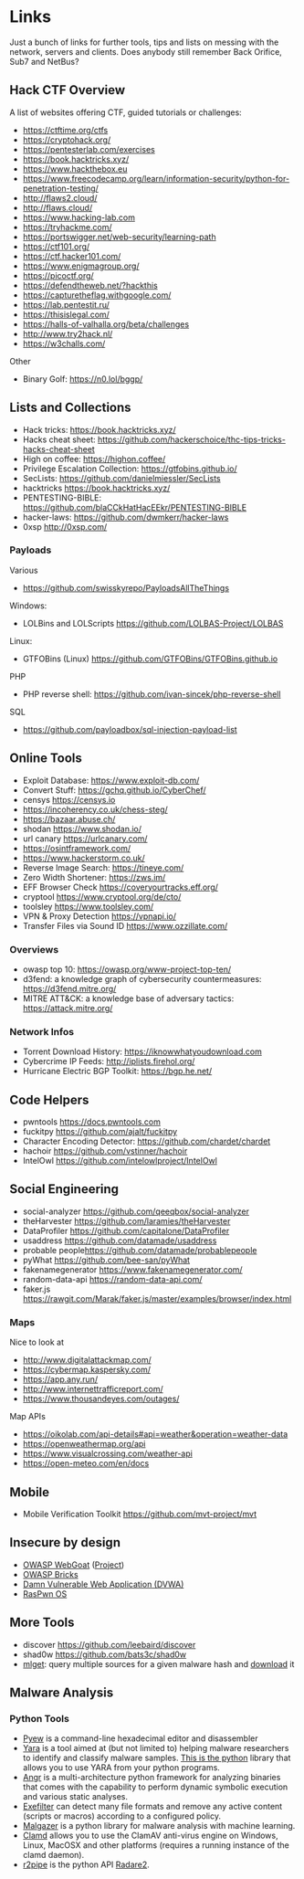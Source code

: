 # Links

Just a bunch of links for further tools, tips and lists on messing with the network, servers and clients. Does anybody still remember Back Orifice, Sub7 and NetBus?

## Hack CTF Overview

A list of websites offering CTF, guided tutorials or challenges:

- <https://ctftime.org/ctfs>
- <https://cryptohack.org/>
- <https://pentesterlab.com/exercises>
- <https://book.hacktricks.xyz/>
- <https://www.hackthebox.eu>
- <https://www.freecodecamp.org/learn/information-security/python-for-penetration-testing/>
- <http://flaws2.cloud/>
- <http://flaws.cloud/>
- <https://www.hacking-lab.com>
- <https://tryhackme.com/>
- <https://portswigger.net/web-security/learning-path>
- <https://ctf101.org/>
- <https://ctf.hacker101.com/>
- <https://www.enigmagroup.org/>
- <https://picoctf.org/>
- <https://defendtheweb.net/?hackthis>
- <https://capturetheflag.withgoogle.com/>
- <https://lab.pentestit.ru/>
- <https://thisislegal.com/>
- <https://halls-of-valhalla.org/beta/challenges>
- <http://www.try2hack.nl/>
- <https://w3challs.com/>

Other

- Binary Golf: <https://n0.lol/bggp/>

## Lists and Collections

- Hack tricks: <https://book.hacktricks.xyz/>
- Hacks cheat sheet: <https://github.com/hackerschoice/thc-tips-tricks-hacks-cheat-sheet>
- High on coffee: <https://highon.coffee/>
- Privilege Escalation Collection: <https://gtfobins.github.io/>
- SecLists: <https://github.com/danielmiessler/SecLists>
- hacktricks <https://book.hacktricks.xyz/>
- PENTESTING-BIBLE: <https://github.com/blaCCkHatHacEEkr/PENTESTING-BIBLE>
- hacker-laws: <https://github.com/dwmkerr/hacker-laws>
- 0xsp <http://0xsp.com/>

### Payloads

Various

- <https://github.com/swisskyrepo/PayloadsAllTheThings>

Windows:

- LOLBins and LOLScripts <https://github.com/LOLBAS-Project/LOLBAS>

Linux:

- GTFOBins (Linux) <https://github.com/GTFOBins/GTFOBins.github.io>

PHP

- PHP reverse shell: <https://github.com/ivan-sincek/php-reverse-shell>

SQL

- <https://github.com/payloadbox/sql-injection-payload-list>

## Online Tools

- Exploit Database: <https://www.exploit-db.com/>
- Convert Stuff: <https://gchq.github.io/CyberChef/>
- censys <https://censys.io>
- <https://incoherency.co.uk/chess-steg/>
- <https://bazaar.abuse.ch/>
- shodan <https://www.shodan.io/>
- url canary <https://urlcanary.com/>
- <https://osintframework.com/>
- <https://www.hackerstorm.co.uk/>
- Reverse Image Search: <https://tineye.com/>
- Zero Width Shortener: <https://zws.im/>
- EFF Browser Check <https://coveryourtracks.eff.org/>
- cryptool <https://www.cryptool.org/de/cto/>
- toolsley <https://www.toolsley.com/>
- VPN & Proxy Detection <https://vpnapi.io/>
- Transfer Files via Sound ID <https://www.ozzillate.com/>

### Overviews

- owasp top 10: <https://owasp.org/www-project-top-ten/>
- d3fend: a knowledge graph of cybersecurity countermeasures: <https://d3fend.mitre.org/>
- MITRE ATT&CK: a knowledge base of adversary tactics: <https://attack.mitre.org/>

### Network Infos

- Torrent Download History: <https://iknowwhatyoudownload.com>
- Cybercrime IP Feeds: <http://iplists.firehol.org/>
- Hurricane Electric BGP Toolkit: <https://bgp.he.net/>

## Code Helpers

- pwntools <https://docs.pwntools.com>
- fuckitpy <https://github.com/ajalt/fuckitpy>
- Character Encoding Detector: <https://github.com/chardet/chardet>
- hachoir <https://github.com/vstinner/hachoir>
- IntelOwl <https://github.com/intelowlproject/IntelOwl>

## Social Engineering

- social-analyzer <https://github.com/qeeqbox/social-analyzer>
- theHarvester <https://github.com/laramies/theHarvester>
- DataProfiler <https://github.com/capitalone/DataProfiler>
- usaddress <https://github.com/datamade/usaddress>
- probable people<https://github.com/datamade/probablepeople>
- pyWhat <https://github.com/bee-san/pyWhat>
- fakenamegenerator <https://www.fakenamegenerator.com/>
- random-data-api <https://random-data-api.com/>
- faker.js <https://rawgit.com/Marak/faker.js/master/examples/browser/index.html>

### Maps

Nice to look at

- <http://www.digitalattackmap.com/>
- <https://cybermap.kaspersky.com/>
- <https://app.any.run/>
- <http://www.internettrafficreport.com/>
- <https://www.thousandeyes.com/outages/>

Map APIs

- <https://oikolab.com/api-details#api=weather&operation=weather-data>
- <https://openweathermap.org/api>
- <https://www.visualcrossing.com/weather-api>
- <https://open-meteo.com/en/docs>

## Mobile

- Mobile Verification Toolkit <https://github.com/mvt-project/mvt>

## Insecure by design

- [OWASP WebGoat](https://github.com/WebGoat/WebGoat) ([Project](https://owasp.org/www-project-webgoat/))
- [OWASP Bricks](https://sechow.com/bricks/index.html)
- [Damn Vulnerable Web Application (DVWA)](https://dvwa.co.uk/)
- [RasPwn OS](https://raspwn.org/)

## More Tools

- discover <https://github.com/leebaird/discover>
- shad0w <https://github.com/bats3c/shad0w>
- [mlget](https://github.com/xorhex/mlget): query multiple sources for a given malware hash and [download](https://blog.xorhex.com/blog/mlget-for-all-your-malware-download-needs/) it

## Malware Analysis

### Python Tools

- [Pyew](https://github.com/joxeankoret/pyew) is a command-line hexadecimal editor and disassembler
- [Yara](https://github.com/VirusTotal/yara) is a tool aimed at (but not limited to) helping malware researchers to identify and classify malware samples. [This is the python](https://github.com/VirusTotal/yara-python) library that allows you to use YARA from your python programs.
- [Angr](https://github.com/angr/angr) is a multi-architecture python framework for analyzing binaries that comes with the capability to perform dynamic symbolic execution and various static analyses.
- [Exefilter](https://github.com/decalage2/exefilter) can detect many file formats and remove any active content (scripts or macros) according to a configured policy.
- [Malgazer](https://github.com/keithjjones/malgazer) is a python library for malware analysis with machine learning.
- [Clamd](https://pypi.org/project/clamd/) allows you to use the ClamAV anti-virus engine on Windows, Linux, MacOSX and other platforms (requires a running instance of the clamd daemon).
- [r2pipe](https://www.radare.org/n/r2pipe.html) is the python API [Radare2](https://www.radare.org/n/radare2.html).
